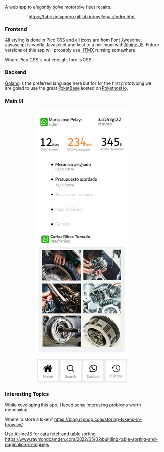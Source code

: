 A web app to *elegantly solve* motorbike fleet repairs.

<p align="center">
  <a href="https://fabriziotappero.github.io/myRepair/index.html">https://fabriziotappero.github.io/myRepair/index.html</a>
</p>

### Frontend
All styling is done in [Pico CSS](https://picocss.com/) and all icons are from [Font Awesome](https://fontawesome.com/icons). 
Javascript is vanilla Javascript and kept to a minimum with [Alpine JS](https://alpinejs.dev/start-here). Future versions of this app 
will probably use [HTMX](https://htmx.org/) running somewhere.

Where Pico CSS is not enough, thre is CSS.

### Backend
[Golang](https://golang.org/) is the preferred language here but for for the first prototyping we are goind to
use the great [PoketBase](https://pocketbase.io/) hosted on [Pokethost.io](https://app.pockethost.io/).

### Main UI

<p align="center" width="100%">
  <kbd>
  <img src="play_around/repair_ui.jpg" width="300px">
  </kbd>
</p>

### Interesting Topics

While developing this app, I faced some interesting problems worth mentioning.

Where to store a token?
https://blog.ropnop.com/storing-tokens-in-browser/

Use AlpineJS for data fetch and table sorting
https://www.raymondcamden.com/2022/05/02/building-table-sorting-and-pagination-in-alpinejs

